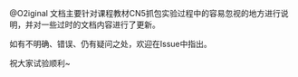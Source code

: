 @O2iginal 文档主要针对课程教材CN5抓包实验过程中的容易忽视的地方进行说明，并对一些过时的文档内容进行了更新。

如有不明确、错误、仍有疑问之处，欢迎在Issue中指出。

祝大家试验顺利~ 

